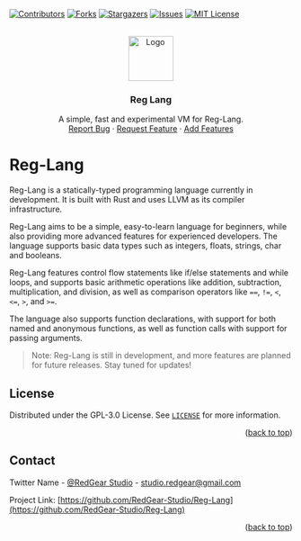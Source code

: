 <!-- Improved compatibility of back to top link: See: https://github.com/othneildrew/Best-README-Template/pull/73 -->
<a name="readme-top"></a>
<!--
*** Thanks for checking out the Best-README-Template. If you have a suggestion
*** that would make this better, please fork the repo and create a pull request
*** or simply open an issue with the tag "enhancement".
*** Don't forget to give the project a star!
*** Thanks again! Now go create something AMAZING! :D
-->



<!-- PROJECT SHIELDS -->
<!--
*** I'm using markdown "reference style" links for readability.
*** Reference links are enclosed in brackets [ ] instead of parentheses ( ).
*** See the bottom of this document for the declaration of the reference variables
*** for contributors-url, forks-url, etc. This is an optional, concise syntax you may use.
*** https://www.markdownguide.org/basic-syntax/#reference-style-links
-->
[![Contributors][contributors-shield]][contributors-url]
[![Forks][forks-shield]][forks-url]
[![Stargazers][stars-shield]][stars-url]
[![Issues][issues-shield]][issues-url]
[![MIT License][license-shield]][license-url]



<!-- PROJECT LOGO -->
<br />
<div align="center">
  <a href="https://github.com/RedGear-Studio/Reg-Lang">
    <img src="images/logo.png" alt="Logo" width="80" height="80">
  </a>

<h3 align="center">Reg Lang</h3>

  <p align="center">
    A simple, fast and experimental VM for Reg-Lang.
    <br />
    <!-- <a href="https://github.com/RedGear-Studio/Reg-Lang"><strong>Explore the docs »</strong></a>
    <br />
    <br />
    <a href="https://github.com/RedGear-Studio/Reg-Lang">View Demo</a>
    · -->
    <a href="https://github.com/RedGear-Studio/Reg-Lang/issues">Report Bug</a>
    ·
    <a href="https://github.com/RedGear-Studio/Reg-Lang/issues">Request Feature</a>
    ·
    <a href="https://github.com/RedGear-Studio/Reg-Lang/pulls">Add Features</a>
  </p>
</div>

# Reg-Lang
Reg-Lang is a statically-typed programming language currently in development. It is built with Rust and uses LLVM as its compiler infrastructure.

Reg-Lang aims to be a simple, easy-to-learn language for beginners, while also providing more advanced features for experienced developers. The language supports basic data types such as integers, floats, strings, char and booleans.

Reg-Lang features control flow statements like if/else statements and while loops, and supports basic arithmetic operations like addition, subtraction, multiplication, and division, as well as comparison operators like ``==``, ``!=``, ``<``, ``<=``, ``>``, and ``>=``.

The language also supports function declarations, with support for both named and anonymous functions, as well as function calls with support for passing arguments.

> Note: Reg-Lang is still in development, and more features are planned for future releases. Stay tuned for updates!

<!-- LICENSE -->
## License

Distributed under the GPL-3.0 License. See [`LICENSE`](https://github.com/RedGear-Studio/Reg-Lang/blob/main/LICENSE) for more information.

<p align="right">(<a href="#readme-top">back to top</a>)</p>



<!-- CONTACT -->
## Contact

Twitter Name - [@RedGear Studio](https://twitter.com/RedGearS) - studio.redgear@gmail.com

Project Link: [https://github.com/RedGear-Studio/Reg-Lang](https://github.com/RedGear-Studio/Reg-Lang)

<p align="right">(<a href="#readme-top">back to top</a>)</p>


<!-- MARKDOWN LINKS & IMAGES -->
<!-- https://www.markdownguide.org/basic-syntax/#reference-style-links -->
[contributors-shield]: https://img.shields.io/github/contributors/RedGear-Studio/Reg-Lang.svg?style=for-the-badge
[contributors-url]: https://github.com/RedGear-Studio/Reg-Lang/graphs/contributors
[forks-shield]: https://img.shields.io/github/forks/RedGear-Studio/Reg-Lang.svg?style=for-the-badge
[forks-url]: https://github.com/RedGear-Studio/Reg-Lang/network/members
[stars-shield]: https://img.shields.io/github/stars/RedGear-Studio/Reg-Lang.svg?style=for-the-badge
[stars-url]: https://github.com/RedGear-Studio/Reg-Lang/stargazers
[issues-shield]: https://img.shields.io/github/issues/RedGear-Studio/Reg-Lang.svg?style=for-the-badge
[issues-url]: https://github.com/RedGear-Studio/Reg-Lang/issues
[license-shield]: https://img.shields.io/github/license/RedGear-Studio/Reg-Lang.svg?style=for-the-badge
[license-url]: https://github.com/RedGear-Studio/Reg-Lang/blob/master/LICENSE.txt